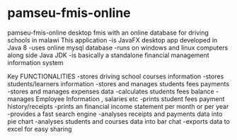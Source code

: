 # pamseu-fmis-online
pamseu-fmis-online desktop fmis with an online database for driving schools in malawi
This application -is JavaFX desktop app developed in Java 8 -uses online mysql database -runs on windows and linux computers along side Java JDK -is basically a standalone financial management information system

Key FUNCTIONALITIES -stores driving school courses information -stores students/learners information -stores and manages students fees payments -stores and manages expenses data -calculates students fees balance -manages Employee Information , salaries etc -prints student fees payment history/receipts -prints an financial income statement per month or per year -provides a fast search engine -analyses receipts and payments data into pie chart -analyses students and courses data into bar chat -exports data to excel for easy sharing
